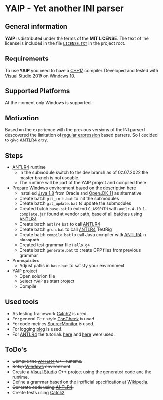 # YAIP - Yet another INI parser

## General information

**YAIP** is distributed under the terms of the **MIT LICENSE**. The text of the license is included in the file [```LICENSE.TXT```][license] in the project root.

## Requirements

To use **YAIP** you need to have a [C++17][cpp_seventeen] compiler. Developed and tested with [Visual Studio 2019][msvs] on [Windows 10][w10].

## Supported Platforms

At the moment only Windows is supported.

## Motivation

Based on the experience with the previous versions of the INI parser I descovered the limitation of [regular expression][wiki_regexp] based parsers. So I decided to give [ANTLR4][antlr4] a try.

## Steps

- [ANTLR4][antlr4] runtime
  - In the submodule switch to the dev branch as of 02.07.2022 the master branch is not useable.
  - The runtime will be part of the YAIP project and compiled there
- Prepare [Windows][w10] environment based on the description [here][setup_env_w]
  - Installed [Java 1.8][java_p_18] from Oracle and [OpenJDK 11][java_o_11] as alternative
  - Create batch `git_init.bat` to init the submodules
  - Create batch `git_update.bat` to update the submodules
  - Created batch `base.bat` to extend `CLASSPATH` with `antlr-4.10.1-complete.jar` found at vendor path, base of all batches using [ANTLR4][antlr4]
  - Create batch `antlr4.bat` to call [ANTLR4][antlr4]
  - Create batch `grun.bat` to call [ANTLR4][antlr4] TestRig
  - Create batch `compile.bat` to call Java compiler with [ANTLR4][antlr4] in classpath
  - Created test grammar file `Hello.g4`
  - Create batch `generate.bat` to create CPP files from previous grammar
- Prerequisites
  - Adjust paths in `base.bat` to satisfy your environment
- YAIP project
  - Open solution file
  - Select YAIP as start project
  - Compile

## Used tools

- As testing framework [Catch2][catch2] is used.
- For general C++ style [CppCheck][cppcheck] is used.
- For code metrics [SourceMonitor][sourcemonitor] is used.
- For logging [plog][plog] is used.
- For [ANTLR4][antlr4] the tutorials [here][antlr4-tut] and [here][antlr4-tut-cpp] were used.

## ToDo's

- ~~Compile the [ANTLR4][antlr4] C++ runtime.~~
- ~~Setup [Windows][w10] environment~~
- ~~Create a [Visual Studio][msvs] C++ project~~ using the generated code and the runtime.
- Define a grammar based on the inofficial specification at [Wikipedia][wiki_ini].
- ~~Generate code using [ANTLR4][antlr4].~~
- Create tests using [Catch2][catch2]

[antlr4-tut-cpp]: https://tomassetti.me/getting-started-antlr-cpp/
[antlr4-tut]: https://tomassetti.me/antlr-mega-tutorial/
[antlr4]: https://www.antlr.org/
[catch2]: https://github.com/philsquared/Catch
[cmake]: https://cmake.org/
[cpp_seventeen]: https://en.wikipedia.org/wiki/C%2B%2B17
[cppcheck]: http://cppcheck.sourceforge.net/
[java_o_11]: https://openjdk.org/projects/jdk/11/
[java_p_18]: https://www.oracle.com/de/java/technologies/javase/javase8u211-later-archive-downloads.html
[license]: LICENSE.TXT
[msvs]: https://www.visualstudio.com/
[plog]: https://github.com/SergiusTheBest/plog
[setup_env_w]: https://github.com/antlr/antlr4/blob/master/doc/getting-started.md#windows
[sourcemonitor]: https://www.derpaul.net/SourceMonitor/
[w10]: https://www.microsoft.com/en-us/software-download/windows10
[wiki_ini]: https://en.wikipedia.org/wiki/INI_file#Comments
[wiki_regexp]: https://en.wikipedia.org/wiki/Regular_expression
